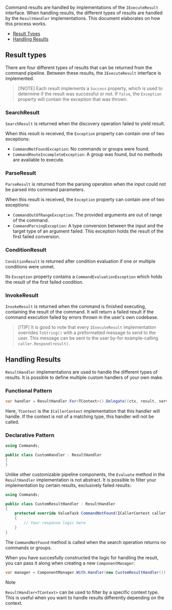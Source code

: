 Command results are handled by implementations of the `IExecuteResult` interface.
When handling results, the different types of results are handled by the `ResultHandler` implementations. This document elaborates on how this process works.

- [Result Types](#result-types)
- [Handling Results](#handling-results)

## Result types

There are four different types of results that can be returned from the command pipeline. Between these results, the `IExecuteResult` interface is implemented. 

> [!NOTE] Each result implements a `Success` property, which is used to determine if the result was successful or not. 
> If `false`, the `Exception` property will contain the exception that was thrown.

### SearchResult

`SearchResult` is returned when the discovery operation failed to yield result.

When this result is received, the `Exception` property can contain one of two exceptions:

- `CommandNotFoundException`: No commands or groups were found.
- `CommandRouteIncompleteException`: A group was found, but no methods are available to execute.

### ParseResult

`ParseResult` is returned from the parsing operation when the input could not be parsed into command parameters.

When this result is received, the `Exception` property can contain one of two exceptions:

- `CommandOutOfRangeException`: The provided arguments are out of range of the command.
- `CommandParsingException`: A type conversion between the input and the target type of an argument failed. This exception holds the result of the first failed conversion.

### ConditionResult

`ConditionResult` is returned after condition evaluation if one or multiple conditions were unmet.

Its `Exception` property contains a `CommandEvaluationException` which holds the result of the first failed condition.

### InvokeResult

`InvokeResult` is returned when the command is finished executing, containing the result of the command. 
It will return a failed result if the command execution failed by errors thrown in the user's own codebase.

> [!TIP] It is good to note that every `IExecuteResult` implementation overrides `ToString()` with a preformatted message to send to the user. 
> This message can be sent to the user by-for example-calling `caller.Respond(result)`.

## Handling Results

`ResultHandler` implementations are used to handle the different types of results. It is possible to define multiple custom handlers of your own make.

### Functional Pattern

```cs
var handler = ResultHandler.For<TContext>().Delegate((ctx, result, services) => ...);
```

Here, `TContext` is the `ICallerContext` implementation that this handler will handle. 
If the context is not of a matching type, this handler will not be called.

### Declarative Pattern

```cs
using Commands;

public class CustomHandler : ResultHandler
{
}
```

Unlike other customizable pipeline components, the `Evaluate` method in the `ResultHandler` implementation is not abstract. 
It is possible to filter your implementation by certain results, exclusively failed results:

```cs
using Commands;

public class CustomResultHandler : ResultHandler
{
    protected override ValueTask CommandNotFound(ICallerContext caller, CommandNotFoundException exception, SearchResult result, IServiceProvider services, CancellationToken cancellationToken)
    {
        // Your response logic here
    }
}
```

The `CommandNotFound` method is called when the search operation returns no commands or groups.

When you have succesfully constructed the logic for handling the result, you can pass it along when creating a new `ComponentManager`:

```cs
var manager = ComponentManager.With.Handler(new CustomResultHandler()).Create();
```

> [!NOTE]
> `ResultHandler<TContext>` can be used to filter by a specific context type. 
> This is useful when you want to handle results differently depending on the context.